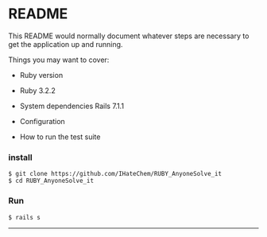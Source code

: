 # README

This README would normally document whatever steps are necessary to get the
application up and running.

Things you may want to cover:

* Ruby version
- Ruby 3.2.2
* System dependencies
  Rails 7.1.1
* Configuration


* How to run the test suite
### install
```
$ git clone https://github.com/IHateChem/RUBY_AnyoneSolve_it
$ cd RUBY_AnyoneSolve_it
```

### Run
```bash
$ rails s
```
---

